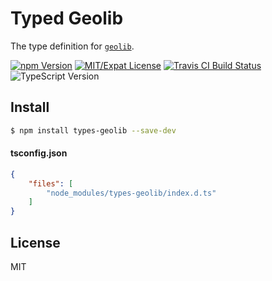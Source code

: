 # Typed Geolib

The type definition for [`geolib`](https://github.com/manuelbieh/geolib).

[![npm Version](https://img.shields.io/npm/v/types-geolib.svg?style=flat-square)](https://www.npmjs.com/package/types-geolib)
[![MIT/Expat License](https://img.shields.io/badge/license-MIT-blue.svg?style=flat-square)](https://github.com/morrisallison/types-geolib/raw/default/LICENSE)
[![Travis CI Build Status](https://img.shields.io/travis/morrisallison/types-geolib.svg?style=flat-square)](https://travis-ci.org/morrisallison/types-geolib)
![TypeScript Version](https://img.shields.io/badge/TypeScript-v2.1-blue.svg?style=flat-square)

## Install

```bash
$ npm install types-geolib --save-dev
```

#### tsconfig.json

```json
{
    "files": [
        "node_modules/types-geolib/index.d.ts"
    ]
}
```

## License

MIT
